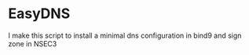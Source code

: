 # EasyDNS
I make this script to install a minimal dns configuration in bind9 and sign zone in NSEC3
